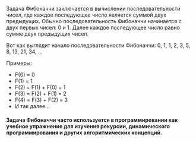 Задача Фибоначчи заключается в вычислении последовательности чисел, где каждое последующее число является суммой двух предыдущих. Обычно последовательность Фибоначчи начинается с двух первых чисел: 0 и 1. Далее каждое последующее число равно сумме двух предыдущих чисел.

Вот как выглядит начало последовательности Фибоначчи:
0, 1, 1, 2, 3, 5, 8, 13, 21, 34, ...

Примеры:

* F(0) = 0
* F(1) = 1
* F(2) = F(1) + F(0) = 1
* F(3) = F(2) + F(1) = 2
* F(4) = F(3) + F(2) = 3
* И так далее...

#### Задача Фибоначчи часто используется в программировании как учебное упражнение для изучения рекурсии, динамического программирования и других алгоритмических концепций.